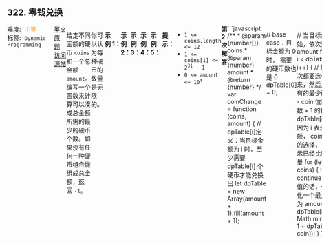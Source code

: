 <div style="font-size: 20px; margin-bottom: 15px; font-weight: bold;">322. 零钱兑换</div>
<div style="display: flex; font-size: 14px; justify-content: space-between;"><div><span style="margin-right: 30px;">难度:&nbsp;&nbsp;<label style="color: rgb(255, 161, 25);">中等</label></span><span style="margin-right: 30px;">标签:&nbsp;&nbsp;<code>Dynamic Programming</code></span></div><div><span style="margin-right: 15px;"><a href="https://leetcode.com/problems/coin-change/">英文原题</a></span><span><a href="https://leetcode-cn.com/problems/coin-change/">访问源站</a></span></div>
<hr style="height: 1px; margin: 1em 0px;" />
<p>给定不同面额的硬币 <code>coins</code> 和一个总金额 <code>amount</code>。编写一个函数来计算可以凑成总金额所需的最少的硬币个数。如果没有任何一种硬币组合能组成总金额，返回 <code>-1</code>。</p>

<p>你可以认为每种硬币的数量是无限的。</p>

<p> </p>

<p><strong>示例 1：</strong></p>

<pre>
<strong>输入：</strong>coins = <code>[1, 2, 5]</code>, amount = <code>11</code>
<strong>输出：</strong><code>3</code> 
<strong>解释：</strong>11 = 5 + 5 + 1</pre>

<p><strong>示例 2：</strong></p>

<pre>
<strong>输入：</strong>coins = <code>[2]</code>, amount = <code>3</code>
<strong>输出：</strong>-1</pre>

<p><strong>示例 3：</strong></p>

<pre>
<strong>输入：</strong>coins = [1], amount = 0
<strong>输出：</strong>0
</pre>

<p><strong>示例 4：</strong></p>

<pre>
<strong>输入：</strong>coins = [1], amount = 1
<strong>输出：</strong>1
</pre>

<p><strong>示例 5：</strong></p>

<pre>
<strong>输入：</strong>coins = [1], amount = 2
<strong>输出：</strong>2
</pre>

<p> </p>

<p><strong>提示：</strong></p>

<ul>
	<li><code>1 &lt;= coins.length &lt;= 12</code></li>
	<li><code>1 &lt;= coins[i] &lt;= 2<sup>31</sup> - 1</code></li>
	<li><code>0 &lt;= amount &lt;= 10<sup>4</sup></code></li>
</ul>

<hr style="height: 1px; margin: 1em 0px;" />
<strong>第2次解答</strong>
```javascript
/**
 * @param {number[]} coins
 * @param {number} amount
 * @return {number}
 */
var coinChange = function (coins, amount) {
  // dpTable[i]定义：当目标金额为 i 时，至少需要 dpTable[i] 个硬币才能兑换出
  let dpTable = new Array(amount + 1).fill(amount + 1);

  // base case：目标金额为 0 时， 需要的硬币数也是 0
  dpTable[0] = 0;

  // 当目标金额从 0 开始，依次变大到 amount
  for (let i = 0; i < dpTable.length; i++) {
    // 做选择，每次都要选一个硬币出来，然后比较当前已有的最少硬币个数和 i - coin 位置的硬币个数 + 1 的数量
    // dpTable[i - coin]：因为 i 表示目标金额， coin 表示当前做的选择， i - coin 表示已经比较完成的数量
    for (let coin of coins) {
      if (i < coin) continue;
      // 比较最小值的话，一般会初始化一个最大值，此处为 amount + 1
      dpTable[i] = Math.min(dpTable[i], 1 + dpTable[i - coin]);
    }
  }

  // 处理一些边界条件
  return dpTable[amount] === amount + 1 ? -1 : dpTable[amount];
};
```
<hr style="height: 1px; margin: 1em 0px;" />
<strong>第1次解答</strong>
```javascript
/**
 * @param {number[]} coins
 * @param {number} amount
 * @return {number}
 */
var coinChange = function (coins, amount) {
  // 初始化 amount+1 个元素的数组，用于存放前 amount 个数量，自底向上
  // 凑成 amount 金额的硬币数最多只可能等于 amount（全用 1 元面值的硬币），
  // 所以初始化为 amount + 1 就相当于初始化为正无穷，便于后续取最小值
  const caches = new Array(amount + 1).fill(amount + 1);
  // base case
  caches[0] = 0;
  // 从凑 0 元硬币开始，直到凑 amount 元硬币截止
  for (let i = 0; i < caches.length; i++) {
    // 求所有选择的最小值，遍历所有可能的硬币种类
    for (let j = 0; j < coins.length; j++) {
      const coin = coins[j];
      // 如果当前需要凑的金额已经小于当前硬币的值，则直接跳过，不可能凑到
      if (i - coin < 0) continue;
      // 否则就比较当前现在的值，和 之前的钱 + 1，哪个值比较小
      caches[i] = Math.min(caches[i], 1 + caches[i - coin]);
    }
  }

  // 如果所求的 amount 对应的数量为初始化时候的值，则表示没有找到合适的数量
  if (caches[amount] === amount + 1) {
    return -1;
  }
  return caches[amount];
};
```